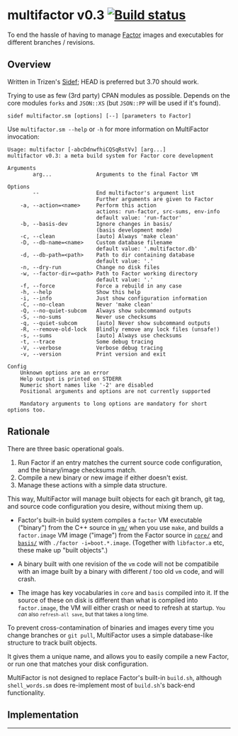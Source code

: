 # multifactor v0.3 [![Build status](https://api.travis-ci.org/catb0t/multifactor.svg?branch=master)](https://travis-ci.org/catb0t/multifactor)

To end the hassle of having to manage [Factor](https://github.com/factor/factor) images and executables for different branches / revisions.

## Overview

Written in Trizen's [Sidef](https://github.com/trizen/sidef); HEAD is preferred but 3.70 should work.

Trying to use as few (3rd party) CPAN modules as possible. Depends on the core modules `forks` and `JSON::XS` (but `JSON::PP` will be used if it's found).

`sidef multifactor.sm [options] [--] [parameters to Factor]`

Use `multifactor.sm --help` or `-h` for more information on MultiFactor invocation:

```
Usage: multifactor [-abcDdnwfhiCQSqRstVv] [arg...]
multifactor v0.3: a meta build system for Factor core development

Arguments
	    arg...              Arguments to the final Factor VM

Options
	    --                  End multifactor's argument list
	                        Further arguments are given to Factor
	-a, --action=<name>     Perform this action
	                        actions: run-factor, src-sums, env-info
	                        default value: 'run-factor'
	-b, --basis-dev         Ignore changes in basis/
	                        (basis development mode)
	-c, --clean             [auto] Always 'make clean'
	-D, --db-name=<name>    Custom database filename
	                        default value: '.multifactor.db'
	-d, --db-path=<path>    Path to dir containing database
	                        default value: '.'
	-n, --dry-run           Change no disk files
	-w, --factor-dir=<path> Path to Factor working directory
	                        default value: '.'
	-f, --force             Force a rebuild in any case
	-h, --help              Show this help
	-i, --info              Just show configuration information
	-C, --no-clean          Never 'make clean'
	-Q, --no-quiet-subcom   Always show subcommand outputs
	-S, --no-sums           Never use checksums
	-q, --quiet-subcom      [auto] Never show subcommand outputs
	-R, --remove-old-lock   Blindly remove any lock files (unsafe!)
	-s, --sums              [auto] Always use checksums
	-t, --trace             Some debug tracing
	-V, --verbose           Verbose debug tracing
	-v, --version           Print version and exit

Config
	Unknown options are an error
	Help output is printed on STDERR
	Numeric short names like '-2' are disabled
	Positional arguments and options are not currently supported

	Mandatory arguments to long options are mandatory for short options too.
```

## Rationale

There are three basic operational goals.

1. Run Factor if an entry matches the current source code configuration, and the binary/image checksums match.
2. Compile a new binary or new image if either doesn't exist.
3. Manage these actions with a simple data structure.

This way, MultiFactor will manage built objects for each git branch, git tag, and source code configuration you desire, without mixing them up.

* Factor's built-in build system compiles a `factor` VM executable ("binary") from the C++ source in [`vm/`](https://github.com/factor/factor/tree/master/vm) when you use `make`, and builds a `factor.image` VM image ("image") from the Factor source in [`core/`](https://github.com/factor/factor/tree/master/core) and [`basis/`](https://github.com/factor/factor/tree/master/basis) with `./factor -i=boot.*.image`. (Together with `libfactor.a` etc, these make up "built objects".)

* A binary built with one revision of the `vm` code will not be compatibile with an image built by a binary with different / too old `vm` code, and will crash.

* The image has key vocabularies in `core` and `basis` compiled into it. If the source of these on disk is different than what is compiled into `factor.image`, the VM will either crash or need to refresh at startup. <small> You *can* also `refresh-all save`, but that takes a long time. </small>

To prevent cross-contamination of binaries and images every time you change branches or `git pull`, MultiFactor uses a simple database-like structure to track built objects.

It gives them a unique name, and allows you to easily compile a new Factor, or run one that matches your disk configuration.

MultiFactor is not designed to replace Factor's built-in `build.sh`, although `shell_words.sm` does re-implement most of `build.sh`'s back-end functionality.

## Implementation


---

<!--
* put this executable script somewhere in your `$PATH` (optional: name it `factor`)

* `export FACTOR_FOLDER` as the path to your [factor/factor](https://github.com/factor/factor) git repository in your `.bashrc`, and `source ~/.bashrc`

* (optional) `export TRIM_HASH_TO` to control the length the hashes are cut to (longer prevents collisions, shorter is better for your filesystem; default=12)

* run the script with any argument: `factor.bash a`; it will build a binary and image for your current branch

* checkout a different `factor/factor` branch

* run the script with an argument again and it builds a new, separate binary and image for the branch

* if the image compilation crashes, it will re-bootstrap indefinitely until it builds a working image (or you kill it)

  if the `boot.*.image` is from a commit near-ish that of `core/*` and `basis/*`, it will probably build... eventually

  otherwise [manually download the image](https://downloads.factorcode.org/images/build) closest in age to `core` and `basis`

requires: `bash` approx. >= `4.3`, `git` >= `1.78`, `dc`, `stat`, `fold`, etc

Linux / Unix only currently (it might work on mac os, haven't ported to Windows CMD yet)

it will only rebuild the binary when

1. it gets at least 1 argument that isn't `--` or `noop`, and
2. the hash in the binary's filename is different than the hash created from files in `resource:vm/` and the argument wasn't `nomtime` [no modified time]

it will only rebuild the image when

1. it gets at least 1 argument that isn't `--` or `noop`, and
2. the hash in the image's filename is different than the hash created from files in `resource:basis/` and `resource:core/` or and the argument wasn't `nomtime` or
3. `refresh-all` fails due to inconsistency between the image, and the source files in `resource:basis/` or `resource:core/`

use `multifactor --force-rebuild` to trigger a branch rebuild regardless of existing files or modified times

use `multifactor --no-op` to print information and do nothing

arguments after `--` will be passed to the final Factor VM (if it runs successfully)

## notes

* **you may want to add a line like `_[A-Za-z0-9.-_]*_factor.*` to your global gitignore (`core.excludesFile`) to avoid tracking the per-branch binaries / images**

* due to the "unique" way `GIT_LABEL` is determined in Factor's `GNUmakefile`, the value of `vm-git-label` in Factor may be unexpected and may not represent the actual git branch the binary and image have been built from

-->
